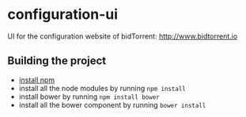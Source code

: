 # configuration-ui
UI for the configuration website of bidTorrent: http://www.bidtorrent.io

## Building the project

* [install npm](https://www.npmjs.com/#getting-started)
* install all the node modules by running `npm install`
* install bower by running `npm install bower`
* install all the bower component by running `bower install`